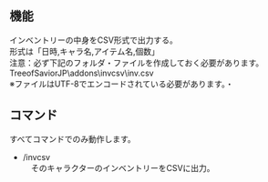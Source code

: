 ﻿##  機能  
インベントリーの中身をCSV形式で出力する。  
形式は「日時,キャラ名,アイテム名,個数」  
注意：必ず下記のフォルダ・ファイルを作成しておく必要があります。  
TreeofSaviorJP\\addons\\invcsv\\inv.csv  
※ファイルはUTF-8でエンコードされている必要があります。・

##  コマンド  
すべてコマンドでのみ動作します。  
* /invcsv  
　そのキャラクターのインベントリーをCSVに出力。  
